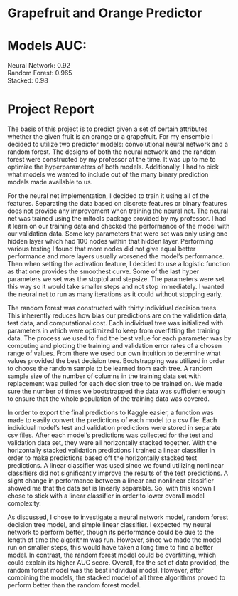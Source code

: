 # Grapefruit and Orange Predictor


# Models AUC:
Neural Network: 0.92 <br/>
Random Forest: 0.965 <br/>
Stacked: 0.98 <br/>

# Project Report

   The basis of this project is to predict given a set of certain attributes whether the given fruit is an orange or a grapefruit. For my ensemble I decided to utilize two predictor models: convolutional neural network and a random forest. The designs of both the neural network and the random forest were constructed by my professor at the time. It was up to me to optimize the hyperparameters of both models. Additionally, I had to pick what models we wanted to include out of the many binary prediction models made available to us. 

   For the neural net implementation, I decided to train it using all of the features. Separating the data based on discrete features or binary features does not provide any improvement when training the neural net. The neural net was trained using the mltools package provided by my professor. I had it learn on our training data and checked the performance of the model with our validation data. Some key parameters that were set was only using one hidden layer which had 100 nodes within that hidden layer. Performing various testing I found that more nodes did not give equal better performance and more layers usually worsened the model’s performance. Then when setting the activation feature, I decided to use a logistic function as that one provides the smoothest curve. Some of the last hyper parameters we set was the stoptol and stepsize. The parameters were set this way so it would take smaller steps and not stop immediately. I wanted the neural net to run as many iterations as it could without stopping early.

   The random forest was constructed with thirty individual decision trees. This inherently reduces how bias our predictions are on the validation data, test data, and computational cost. Each individual tree was initialized with parameters in which were optimized to keep from overfitting the training data. The process we used to find the best value for each parameter was by computing and plotting the training and validation error rates of a chosen range of values. From there we used our own intuition to determine what values provided the best decision tree. Bootstrapping was utilized in order to choose the random sample to be learned from each tree. A random sample size of the number of columns in the training data set with replacement was pulled for each decision tree to be trained on. We made sure the number of times we bootstrapped the data was sufficient enough to ensure that the whole population of the training data was covered.

   In order to export the final predictions to Kaggle easier, a function was made to easily convert the predictions of each model to a csv file.  Each individual model’s test and validation predictions were stored in separate csv files. After each model’s predictions was collected for the test and validation data set, they were all horizontally stacked together. With the horizontally stacked validation predictions I trained a linear classifier in order to make predictions based off the horizontally stacked test predictions. A linear classifier was used since we found utilizing nonlinear classifiers did not significantly improve the results of the test predictions. A slight change in performance between a linear and nonlinear classifier showed me that the data set is linearly separable. So, with this known I chose to stick with a linear classifier in order to lower overall model complexity.

   As discussed, I chose to investigate a neural network model, random forest decision tree model, and simple linear classifier. I expected my neural network to perform better, though its performance could be due to the length of time the algorithm was run. However, since we made the model run on smaller steps, this would have taken a long time to find a better model. In contrast, the random forest model could be overfitting, which could explain its higher AUC score. Overall, for the set of data provided, the random forest model was the best individual model. However, after combining the models, the stacked model of all three algorithms proved to perform better than the random forest model. 

